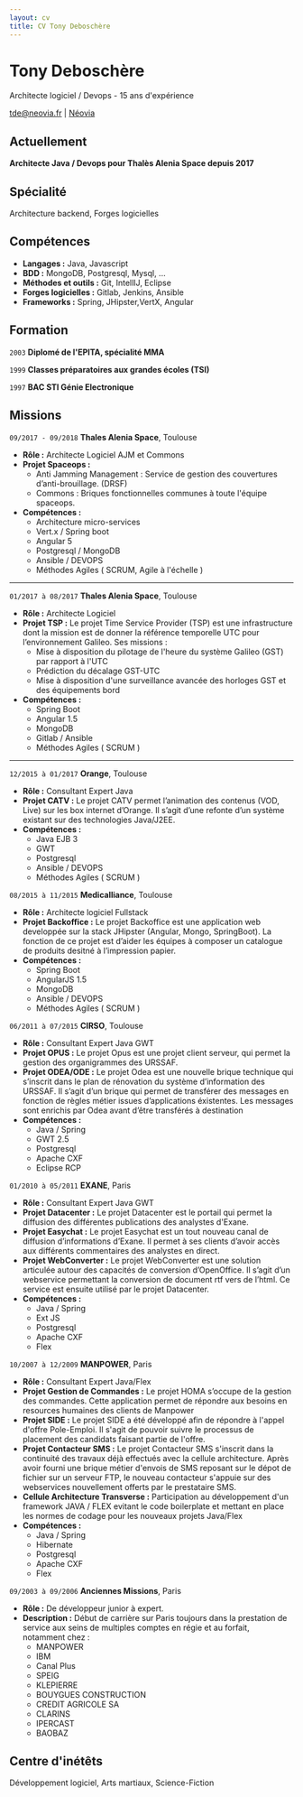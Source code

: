 ```yaml
---
layout: cv
title: CV Tony Deboschère
---
```

# Tony Deboschère
Architecte logiciel / Devops - 15 ans d'expérience


<div id="webaddress">
<a href="mailto:tde@neovia.fr">tde@neovia.fr</a>
| <a href="http://www.neovia.fr">Néovia</a>
</div>


## Actuellement

__Architecte Java / Devops pour Thalès Alenia Space depuis 2017__

## Spécialité

Architecture backend, Forges logicielles 

## Compétences

* __Langages :__ Java, Javascript
* __BDD :__ MongoDB, Postgresql, Mysql, ...
* __Méthodes et outils :__ Git, IntellIJ, Eclipse
* __Forges logicielles :__ Gitlab, Jenkins, Ansible
* __Frameworks :__ Spring, JHipster,VertX, Angular

## Formation

`2003`
__Diplomé de l'EPITA, spécialité MMA__

`1999`
__Classes préparatoires aux grandes écoles (TSI)__

`1997`
__BAC STI Génie Electronique__


## Missions

`09/2017 - 09/2018`
__Thales Alenia Space__, Toulouse
- __Rôle :__ Architecte Logiciel AJM et Commons
- __Projet Spaceops :__
  - Anti Jamming Management : Service de gestion des couvertures d’anti-brouillage. (DRSF)
  - Commons : Briques fonctionnelles communes à toute l'équipe spaceops.
- __Compétences :__ 
  - Architecture micro-services
  - Vert.x / Spring boot
  - Angular 5
  - Postgresql / MongoDB
  - Ansible / DEVOPS
  - Méthodes Agiles ( SCRUM, Agile à l'échelle ) 
****

`01/2017 à 08/2017`
__Thales Alenia Space__, Toulouse

- __Rôle :__ Architecte Logiciel 
- __Projet TSP :__ Le projet Time Service Provider (TSP) est une infrastructure dont la mission est de donner la référence temporelle UTC pour l’environnement Galileo. Ses missions : 
  - Mise à disposition du pilotage de l'heure du système Galileo (GST) par rapport à l'UTC
  - Prédiction du décalage GST-UTC
  - Mise à disposition d'une surveillance avancée des horloges GST et des équipements bord
- __Compétences :__ 
  - Spring Boot 
  - Angular 1.5
  - MongoDB
  - Gitlab / Ansible
  - Méthodes Agiles ( SCRUM ) 
****

`12/2015 à 01/2017`
__Orange__, Toulouse

- __Rôle :__ Consultant Expert Java 
- __Projet CATV :__ Le projet CATV permet l’animation des contenus (VOD, Live) sur les box internet d’Orange.
Il s’agit d’une refonte d’un système existant sur des technologies Java/J2EE.
- __Compétences :__ 
  - Java EJB 3
  - GWT
  - Postgresql
  - Ansible / DEVOPS
  - Méthodes Agiles ( SCRUM ) 

`08/2015 à 11/2015`
__Medicalliance__, Toulouse

- __Rôle :__ Architecte logiciel Fullstack 
- __Projet Backoffice :__ Le projet Backoffice est une application web developpée sur la stack JHipster (Angular, Mongo, SpringBoot).
La fonction de ce projet est d’aider les équipes à composer un catalogue de produits desitné à l’impression papier.
- __Compétences :__ 
  - Spring Boot
  - AngularJS 1.5
  - MongoDB
  - Ansible / DEVOPS
  - Méthodes Agiles ( SCRUM )

`06/2011 à 07/2015`
__CIRSO__, Toulouse

- __Rôle :__ Consultant Expert Java GWT
- __Projet OPUS :__  Le projet Opus est une projet client serveur, qui permet la gestion des organigrammes des URSSAF.
- __Projet ODEA/ODE :__ Le projet Odea est une nouvelle brique technique qui s’inscrit dans le plan de rénovation du système d’information des URSSAF. Il s’agit d’un brique qui permet de transférer des messages en fonction de règles métier issues d’applications éxistentes.
  Les messages sont enrichis par Odea avant d’être transférés à destination
- __Compétences :__ 
  - Java / Spring
  - GWT 2.5
  - Postgresql
  - Apache CXF
  - Eclipse RCP 
  
`01/2010 à 05/2011`
__EXANE__, Paris

- __Rôle :__ Consultant Expert Java GWT
- __Projet Datacenter :__ Le projet Datacenter est le portail qui permet la diffusion des différentes publications des analystes d'Exane.
- __Projet Easychat :__ Le projet Easychat est un tout nouveau canal de diffusion d’informations d’Exane. Il permet à ses clients d’avoir accès aux différents commentaires des analystes en direct.
- __Projet WebConverter :__ Le  projet WebConverter est une solution articulée autour des capacités de conversion d’OpenOffice. Il s’agit d’un webservice permettant la conversion de document rtf vers de l’html. Ce service est ensuite utilisé par le projet Datacenter.
- __Compétences :__ 
  - Java / Spring
  - Ext JS
  - Postgresql
  - Apache CXF  
  - Flex

`10/2007 à 12/2009`
__MANPOWER__, Paris

- __Rôle :__ Consultant Expert Java/Flex
- __Projet Gestion de Commandes :__ Le projet HOMA s’occupe de la gestion des commandes. Cette application permet de répondre aux besoins en resources humaines des clients de Manpower
- __Projet SIDE :__ Le projet SIDE a été développé afin de répondre à l'appel d'offre Pole-Emploi. Il s'agit de pouvoir suivre le processus de placement des candidats faisant partie de l'offre.
- __Projet Contacteur SMS :__ Le projet Contacteur SMS s'inscrit dans la continuité des travaux déjà effectués avec la cellule architecture. Après avoir fourni une brique métier d'envois de SMS reposant sur le dépot de fichier sur un serveur FTP, le nouveau contacteur s'appuie sur des webservices nouvellement offerts par le prestataire SMS.
- __Cellule Architecture Transverse :__ Participation au développement d'un framework JAVA / FLEX evitant le code boilerplate et mettant en place les normes de codage pour les nouveaux projets Java/Flex
- __Compétences :__ 
  - Java / Spring
  - Hibernate
  - Postgresql
  - Apache CXF  
  - Flex

`09/2003 à 09/2006`
__Anciennes Missions__, Paris

- __Rôle :__ De développeur junior à expert.
- __Description :__ Début de carrière sur Paris toujours dans la prestation de service aux seins de multiples comptes en régie et au forfait, notamment chez :
  - MANPOWER
  - IBM
  - Canal Plus
  - SPEIG
  - KLEPIERRE
  - BOUYGUES CONSTRUCTION
  - CREDIT AGRICOLE SA
  - CLARINS
  - IPERCAST
  - BAOBAZ 

## Centre d'inétêts

Développement logiciel, Arts martiaux, Science-Fiction

<!-- ### Footer

Dernière mise à jour : 14/09/2018

-->


